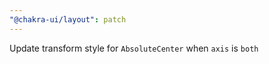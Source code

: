 ```yaml
---
"@chakra-ui/layout": patch
---
```


Update transform style for `AbsoluteCenter` when `axis` is `both`
